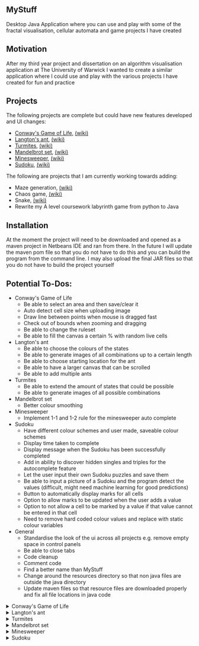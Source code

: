 ## MyStuff
Desktop Java Application where you can use and play with some of the fractal visualisation, cellular automata and game projects I have created

## Motivation
After my third year project and dissertation on an algorithm visualisation application at The University of Warwick 
I wanted to create a similar application where I could use and play with the various projects I have created for fun and practice

## Projects
The following projects are complete but could have new features developed and UI changes:
 - [Conway's Game of Life](#conway), [(wiki)](https://en.wikipedia.org/wiki/Conway%27s_Game_of_Life)
 - [Langton's ant](#langton), [(wiki)](https://en.wikipedia.org/wiki/Langton%27s_ant)
 - [Turmites](#turmite), [(wiki)](https://en.wikipedia.org/wiki/Turmite)
 - [Mandelbrot set](#mandelbrot), [(wiki)](https://en.wikipedia.org/wiki/Mandelbrot_set)
 - [Minesweeper](#minesweeper), [(wiki)](https://en.wikipedia.org/wiki/Minesweeper_(video_game))
 - [Sudoku](#sudoku), [(wiki)](https://en.wikipedia.org/wiki/Sudoku)

The following are projects that I am currently working towards adding:
 - Maze generation, [(wiki)](https://en.wikipedia.org/wiki/Maze_generation_algorithm)
 - Chaos game, [(wiki)](https://en.wikipedia.org/wiki/Chaos_game)
 - Snake, [(wiki)](https://en.wikipedia.org/wiki/Snake_(video_game_genre))
 - Rewrite my A level coursework labyrinth game from python to Java

## Installation
At the moment the project will need to be downloaded and opened as a maven project in Netbeans IDE and ran from there.
In the future I will update the maven pom file so that you do not have to do this and you can build the program from the command line.
I may also upload the final JAR files so that you do not have to build the project yourself

## Potential To-Dos:
 - Conway's Game of Life
   - Be able to select an area and then save/clear it
   - Auto detect cell size when uploading image
   - Draw line between points when mouse is dragged fast
   - Check out of bounds when zooming and dragging
   - Be able to change the ruleset
   - Be able to fill the canvas a certain % with random live cells
 - Langton's ant
   - Be able to choose the colours of the states
   - Be able to generate images of all combinations up to a certain length
   - Be able to choose starting location for the ant
   - Be able to have a larger canvas that can be scrolled
   - Be able to add multiple ants
 - Turmites
   - Be able to extend the amount of states that could be possible
   - Be able to generate images of all possible combinations
 - Mandelbrot set
   - Better colour smoothing
 - Minesweeper
   - Implement 1-1 and 1-2 rule for the minesweeper auto complete
 - Sudoku
   - Have different colour schemes and user made, saveable colour schemes
   - Display time taken to complete
   - Display message when the Sudoku has been successfully completed
   - Add in ability to discover hidden singles and triples for the autocomplete feature
   - Let the user input their own Sudoku puzzles and save them
   - Be able to input a picture of a Sudoku and the program detect the values (difficult, might need machine learning for good predictions)
   - Button to automatically display marks for all cells
   - Option to allow marks to be updated when the user adds a value
   - Option to not allow a cell to be marked by a value if that value cannot be entered in that cell
   - Need to remove hard coded colour values and replace with static colour variables
 - General
   - Standardise the look of the ui across all projects e.g. remove empty space in control panels
   - Be able to close tabs
   - Code cleanup
   - Comment code
   - Find a better name than MyStuff
   - Change around the resources directory so that non java files are outside the java directory
   - Update maven files so that resource files are downloaded properly and fix all file locations in java code


<a name="conway">
<details>
    <summary>Conway's Game of Life</summary>
</details>


<a name="langton">
<details>
    <summary>Langton's ant</summary>
</details>


<a name="turmite">
<details>
    <summary>Turmites</summary>
</details>


<a name="mandelbrot">
<details>
    <summary>Mandelbrot set</summary>
</details>


<a name="minesweeper">
<details>
    <summary>Minesweeper</summary>
</details>

<a name="sudoku">
<details>
    <summary>Sudoku</summary>
</details>